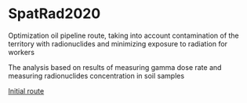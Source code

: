 # SpatRad2020
Optimization oil pipeline route, taking into account contamination of the territory with radionuclides and minimizing exposure to radiation for workers

The analysis based on results of measuring gamma dose rate and measuring radionuclides concentration in soil samples

[Initial route](https://github.com/nikitinale/SpatRad2020/blob/master/spat_rad_tot.ipynb)
